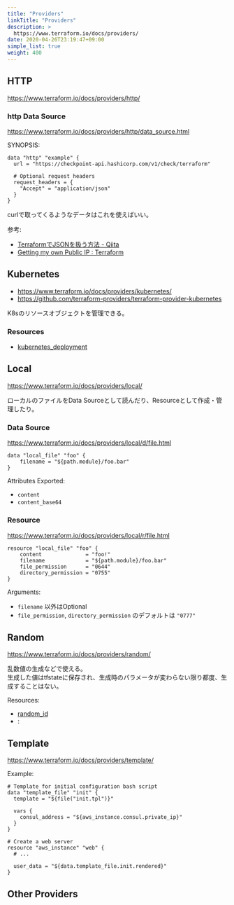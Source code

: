 ```yaml
---
title: "Providers"
linkTitle: "Providers"
description: >
  https://www.terraform.io/docs/providers/
date: 2020-04-26T23:19:47+09:00
simple_list: true
weight: 400
---
```


## HTTP

https://www.terraform.io/docs/providers/http/

### http Data Source

https://www.terraform.io/docs/providers/http/data_source.html

SYNOPSIS:

```HCL
data "http" "example" {
  url = "https://checkpoint-api.hashicorp.com/v1/check/terraform"

  # Optional request headers
  request_headers = {
    "Accept" = "application/json"
  }
}
```

curlで取ってくるようなデータはこれを使えばいい。

参考:

- [TerraformでJSONを扱う方法 - Qiita](https://qiita.com/tshohe/items/81e46e516ef4559dd32d)
- [Getting my own Public IP : Terraform](https://www.reddit.com/r/Terraform/comments/9g62ox/getting_my_own_public_ip/)

## Kubernetes

- https://www.terraform.io/docs/providers/kubernetes/
- https://github.com/terraform-providers/terraform-provider-kubernetes

K8sのリソースオブジェクトを管理できる。

### Resources

- [kubernetes_deployment](https://www.terraform.io/docs/providers/kubernetes/r/deployment.html)

## Local

https://www.terraform.io/docs/providers/local/

ローカルのファイルをData Sourceとして読んだり、Resourceとして作成・管理したり。

### Data Source

https://www.terraform.io/docs/providers/local/d/file.html

```HCL
data "local_file" "foo" {
    filename = "${path.module}/foo.bar"
}
```

Attributes Exported:

- `content`
- `content_base64`

### Resource

https://www.terraform.io/docs/providers/local/r/file.html

```HCL
resource "local_file" "foo" {
    content              = "foo!"
    filename             = "${path.module}/foo.bar"
    file_permission      = "0644"
    directory_permission = "0755"
}
```

Arguments:

- `filename` 以外はOptional
- `file_permission`, `directory_permission` のデフォルトは `"0777"`

## Random

https://www.terraform.io/docs/providers/random/

乱数値の生成などで使える。  
生成した値はtfstateに保存され、生成時のパラメータが変わらない限り都度、生成することはない。

Resources:

- [random_id](https://www.terraform.io/docs/providers/random/r/id.html)
- :

## Template

https://www.terraform.io/docs/providers/template/

Example:

```HCL
# Template for initial configuration bash script
data "template_file" "init" {
  template = "${file("init.tpl")}"

  vars {
    consul_address = "${aws_instance.consul.private_ip}"
  }
}

# Create a web server
resource "aws_instance" "web" {
  # ...

  user_data = "${data.template_file.init.rendered}"
}
```

## Other Providers
